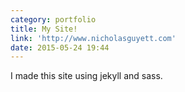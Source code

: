 ```yaml
---
category: portfolio
title: My Site!
link: 'http://www.nicholasguyett.com'
date: 2015-05-24 19:44
---
```


I made this site using jekyll and sass.
